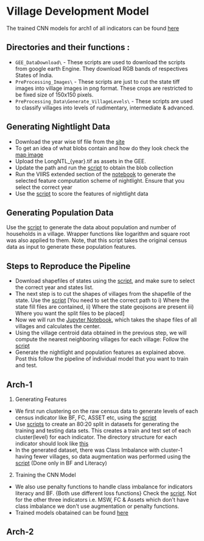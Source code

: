 # Village Development Model

The trained CNN models for arch1 of all indicators can be found [here](https://drive.google.com/drive/folders/1eTUKyMq1z0dGoJaJ-BS80Q80T5Ucsrgq?usp=sharing)
  
## Directories and their functions : 
  * ```GEE_DataDownload\``` - These scripts are used to download the scripts from google earth Engine. They download RGB bands of respectives States of India.
  * ```PreProcessing_Images\``` - These scripts are just to cut the state tiff images into village images in png format. These crops are restricted to be fixed size of 150x150 pixels.
  * ```PreProcessing_Data\Generate_VillageLevels\``` - These scripts are used to classify villages into levels of rudimentary, intermediate & advanced.

## Generating Nightlight Data
  * Download the year wise tif file from the [site](https://doi.org/10.7910/DVN/YGIVCD)
  * To get an idea of what blobs contain and how do they look check the [map image](PreProcessing_Data/Nightlight%20Generation/Visualisation_Blob.png) 
  * Upload the LongNTL_{year}.tif as assets in the GEE.
  * Update the path and run the [script](PreProcessing_Data/Nightlight%20Generation/viirs_series_extended.js) to obtain the blob collection
  *  Run the VIIRS extended section of the [notebook](PreProcessing_Data/Nightlight%20Generation/Get_blob_details(Generate%20NTL%20Features).ipynb) to generate the selected feature computation scheme of nightlight. Ensure that you select the correct year
  *  Use the [script](PreProcessing_Data/Nightlight%20Generation/nightlight_scoring_schemes.ipynb) to score the features of nightlight data

## Generating Population Data
  Use the [script](PreProcessing_Data/make_population.ipynb) to generate the data about population and number of households in a village. Wrapper functions like logarithm and square root was also applied to them. Note, that this script takes the original census data as input to generate these population features. 

## Steps to Reproduce the Pipeline
  * Download shapefiles of states using the [script](GEE_DataDownload/Download_state_landsat7_2001.js), and make sure to select the correct year and states list.
  * The next step is to cut the shapes of villages from the shapefile of the state. Use the [script](PreProcessing_Images/cutVillage.sh) [You need to set the correct path to i) Where the state fill files are contained, ii) Where the state geojsons are present iii) Where you want the split files to be placed]
  * Now we will run the [Jupyter Notebook](PreProcessing_Data/Final_generate_village_centroids.ipynb), which takes the shape files of all villages and calculates the center.
  * Using the village centroid data obtained in the previous step, we will compute the nearest neighboring villages for each village: Follow the [script](PreProcessing_Data/find_out_nearest_neighbours_logic.ipynb)
  * Generate the nightlight and population features as explained above.  
  Post this follow the pipeline of individual model that you want to train and test.

## Arch-1
1. Generating Features
- We first run clustering on the raw census data to generate levels of each census indicator like BF, FC, ASSET etc, using the [script](Arch1/Get_unoutliered_labels_indicators_for_district.ipynb)
- Use [scripts](Arch1/dataset_maker.py) to create an 80:20 split in datasets for generating the training and testing data sets. This creates a train and test set of each cluster(level) for each indicator. The directory structure for each indicator should look like [this](Arch1/directory_structure.png)
- In the generated dataset, there was Class Imbalance with cluster-1 having fewer villages, so data augmentation was performed using the [script](Arch1/dataaugment_literacy.py) (Done only in BF and Literacy)
2. Training the CNN Model
- We also use penalty functions to handle class imbalance for indicators literacy and BF. {Both use different loss functions} Check the [script](Arch1/train_model_weight_balance_new_literacy.py). Not for the other three indicators i.e. MSW, FC & Assets which don't have class imbalance we don't use augmentation or penalty functions.
- Trained models obatained can be found [here](https://drive.google.com/drive/folders/1eTUKyMq1z0dGoJaJ-BS80Q80T5Ucsrgq?usp=sharing)

## Arch-2